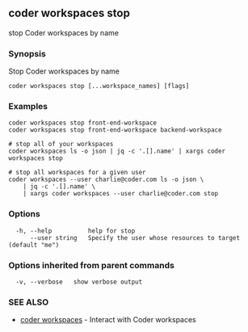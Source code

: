## coder workspaces stop

stop Coder workspaces by name

### Synopsis

Stop Coder workspaces by name

```
coder workspaces stop [...workspace_names] [flags]
```

### Examples

```
coder workspaces stop front-end-workspace
coder workspaces stop front-end-workspace backend-workspace

# stop all of your workspaces
coder workspaces ls -o json | jq -c '.[].name' | xargs coder workspaces stop

# stop all workspaces for a given user
coder workspaces --user charlie@coder.com ls -o json \
	| jq -c '.[].name' \
	| xargs coder workspaces --user charlie@coder.com stop
```

### Options

```
  -h, --help          help for stop
      --user string   Specify the user whose resources to target (default "me")
```

### Options inherited from parent commands

```
  -v, --verbose   show verbose output
```

### SEE ALSO

* [coder workspaces](coder_workspaces.md)	 - Interact with Coder workspaces
